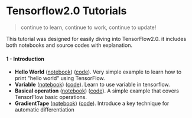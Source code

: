 
# Tensorflow2.0 Tutorials

> continue to learn, continue to work, continue to update!

This tutorial was designed for easily diving into TensorFlow2.0.  it includes both notebooks and source codes with explanation.

#### 1 - Introduction
- **Hello World** ([notebook](1-Introduction/helloworld.ipynb)) ([code](1-Introduction/helloworld.py)). Very simple example to learn how to print "hello world" using TensorFlow.
- **Variable** ([notebook](1-Introduction/variable.ipynb)) ([code](1-Introduction/variable.py)). Learn to use variable in tensorflow.
- **Basical operation** ([notebook](1-Introduction/basic_operations.ipynb)) ([code](1-Introduction/basic_operations.py)). A simple example that covers TensorFlow basic operations.
- **GradientTape** ([notebook](1-Introduction/GradientTape.ipynb)) ([code](1-Introduction/GradientTape.py)). Introduce a key technique for automatic differentiation
